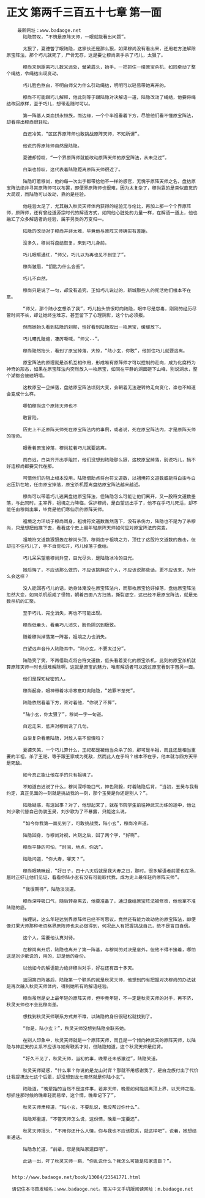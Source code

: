 # 正文 第两千三百五十七章 第一面
        最新网址：www.badaoge.net
          陆隐赞叹，“不愧是原阵天师，一眼就能看出问题”。
      
          太狠了，夏德瞥了眼陆隐，这家伙还是那么狠，如果穆尚没有看出来，还用老方法解除原宝阵法，那个巧儿就死了，尸骨无存，这是要让穆尚亲手杀了巧儿，太狠了。
      
          穆尚来到距离巧儿数米远处，皱紧眉头，抬手，一把抓住一缕原宝杀机，如同牵动了整个绳结，令绳结出现变动。
      
          巧儿脸色煞白，不明白师父为什么引动绳结，明明可以轻易带她离开的。
      
          穆尚不可能跟巧儿解释，他此刻等于跟陆隐对决解语一道，陆隐改动了绳结，他要将绳结改回原样，至于巧儿，想带走随时可以。
      
          第一阵基人类血拼永恒族，而边缘，一个个半祖看着下方，尽管他们看不懂原宝阵法，却看得出穆尚很轻松。
      
          白迟冷笑，“区区界原阵师也敢挑战原阵天师，不知所谓”。
      
          他说的界原阵师自然是陆隐。
      
          夏德却惊叹，“一个界原阵师就能改动原阵天师的原宝阵法，从未见过”。
      
          白柒也惊叹，这代表着陆隐距离原阵天师很近了。
      
          陆隐盯着穆尚，他的每一次出手都带给他不一样的感官，无愧于原阵天师之名，盘结原宝阵法绝非寻常原阵师可以布置，即便界原阵师也很难，因为太复杂了，穆尚靠的是类似直觉的大局观，而陆隐可以改动，靠的是经验。
      
          他经验太足了，尤其融入秋灵天师体内获得的经验无与伦比，再加上那一个个界原阵师，原阵师，还有曾经道源宗时代的解语方式，如同他心脏处的力量一样，在解语一道上，他也融汇了众多解语者的经验，属于另类的万变归一。
      
          陆隐的改动对于穆尚并非太难，毕竟他与原阵天师确实有差距。
      
          没多久，穆尚将盘结恢复，来到巧儿身前。
      
          巧儿眼眶通红，“师父，巧儿以为再也见不到您了”。
      
          穆尚皱眉，“钥匙为什么会丢”。
      
          巧儿不自然。
      
          穆尚只是说了一句，却没有追究，正如巧儿说过的，新城那些人的死活他们根本不在意。
      
          “师父，那个陆小玄想杀了我”，巧儿抬头愤恨盯向陆隐，眼中尽是怨毒，刚刚的经历尽管时间不长，却让她终生难忘，甚至留下了心理阴影，这个仇必须报。
      
          然而她抬头看到陆隐的刹那，恰好看到陆隐取出一枚原宝，缓缓放下。
      
          巧儿瞳孔陡缩，凄厉嘶喊，“师父--”。
      
          穆尚陡然抬头，看到了原宝掉落，大惊，“陆小玄，你敢”，他抓住巧儿就要逃离。
      
          原宝阵法的原理就是杀机互相作用，形成唯有原阵师才可以控制的走向，成为化腐朽为神奇的形态，如果在原宝阵法内突然放入一枚原宝，如同在平静的湖面砸下山峰，别说湖水，整个湖都会被砸坍塌。
      
          这枚原宝一旦掉落，盘结原宝阵法顷刻大变，会朝着无法逆转的走向变化，谁也不知道会变成什么样。
      
          哪怕穆尚这个原阵天师也不
      
          敢冒险。
      
          历史上不乏原阵天师死在原宝阵法内的事例，或者说，死在原宝阵法内，才是原阵天师的宿命。
      
          眼看着原宝掉落，穆尚拉着巧儿就要逃离。
      
          而白迟，白柒齐齐出手阻拦，他们没想到陆隐那么狠，这枚原宝掉落，别说巧儿，搞不好连穆尚都要交代在那。
      
          可惜他们的阻止根本没用，陆隐借助点将台符文道数，以祖境符文道数威能将白柒与白迟压趴在地，任由原宝掉落，原宝杀机距离盘结原宝阵法越来越近。
      
          穆尚可以带着巧儿逃离盘结原宝阵法，但陆隐怎么可能让他们离开，又一股符文道数垂落，与此同时，主宰界，祖境之力降临，保护穆尚，是白望远出手了，他不在乎巧儿死活，却不能任由穆尚出事，毕竟是他们寒仙宗的原阵天师。
      
          祖境之力环绕于穆尚周身，祖境符文道数轰然落下，没有杀伤力，陆隐也不是为了杀穆尚，只是想把他推下去，看看这个史上最年轻原阵天师如何应对原宝阵法的突变。
      
          祖境符文道数狠狠轰在穆尚头顶，穆尚由于祖境之力，顶住了这股符文道数的轰击，但却拉不住巧儿了，手不自觉松开，巧儿掉落于盘结。
      
          巧儿呆呆望着穆尚升空，目光尽头，是陆隐冰冷的目光。
      
          她后悔了，不应该那么做的，不应该挑衅这个人，不应该说那些话，更不应该来，为什么会这样？
      
          没人能回答巧儿的话，她身体淹没在原宝阵法内，而那枚原宝恰好掉落，盘结原宝阵法忽然大变，如同杀机组成了怪物，朝着四面八方扫荡，撕裂虚空，这已经不是原宝阵法，就是无数杀机的汇聚。
      
          至于巧儿，完全消失，再也不可能出现。
      
          穆尚低着头，看着巧儿消失，脸色阴沉到极致。
      
          随着穆尚掉落第一阵基，祖境之力也消失。
      
          白望远声音传入陆隐耳中，“陆小玄，不要太过分”。
      
          陆隐笑了笑，不再借助点将台符文道数，低头看着变化的原宝杀机，此刻的原宝杀机就算原阵天师一时也很难解除啊，这就是原宝的魅力，唯有解语者可以透过原宝看到宇宙另一面。
      
          他们是探知秘密的人。
      
          穆尚起身，眼神带着冰冷寒意盯向陆隐，“她罪不至死”。
      
          陆隐依然看着下方，背对着他，“你说了不算”。
      
          “陆小玄，你太狠了”，穆尚一字一句道。
      
          白迟走来，低声对穆尚说了几句。
      
          白柒复杂看着陆隐，对敌人毫不留情吗？
      
          夏德失笑，一个巧儿算什么，王祀都是被他当众杀了的，那可是半祖，而且还是相当重要的半祖，杀了王祀，等于跟王家成为死敌，然而此人在乎吗？根本不在乎，他本就与四方天平是死敌。
      
          如今真正能让他在乎的只有祖境了。
      
          不知道白迟说了什么，穆尚深呼吸口气，神色刚毅，盯着陆隐后背，“当初，玉昊与我有约定，真正见面的一刻就是挑战我的一刻，那个玉昊是你还是别人？”。
      
          陆隐疑惑，有这回事？对了，他想起来了，就在书院学生前往神武天历练的途中，他让刘少歌代替自己伪装玉昊，刘少歌为了不暴露，只能这么说。
      
          “如今你我第一面见到了，可敢挑战我，陆小玄”，穆尚冷声道。
      
          陆隐回身，与穆尚对视，片刻之后，回了两个字，“好啊”。
      
          穆尚平静的可怕，“时间，地点，你选”。
      
          陆隐问道，“你大寿，哪天？”。
      
          穆尚眼睛眯起，“好日子，四十八天后就是我大寿之日，那时，很多解语者前辈也在场，届时正好让他们见证，看看你陆小玄有没有可能取代我，成为史上最年轻的原阵天师”。
      
          “我很期待”，陆隐淡淡道。
      
          穆尚深呼吸口气，随后转身离去，他要准备了，通过盘结原宝阵法被修改，他也拿不准陆隐的底。
      
          按理说，这么年轻达到界原阵师已经不可思议，竟然还有能力改动他的原宝阵法，即便像灯果大师那种老资格界原阵师也未必做得到，何况此人有把握挑战自己，绝不是盲目自信。
      
          这个人，需要他认真对待。
      
          在穆尚离开后，陆隐也离开了第一阵基，与穆尚的对决是意外，但他不得不接着，哪怕这是刘少歌说的，用的，却是他的身份。
      
          以他如今的解语能力绝非穆尚对手，好在还有四十多天。
      
          返回第四阵基后，陆隐第一个联系的就是秋灵天师，他想到的有把握对决穆尚的办法就是再次融入秋灵天师体内，得到她所有的解语经验。
      
          穆尚虽然是史上最年轻的原阵天师，但毕竟年轻，不一定是秋灵天师的对手，再不济，秋灵天师也不会比穆尚差。
      
          想找到秋灵天师联系方式并不难，以陆隐的身份很轻松就找到了。
      
          “你是，陆小玄？”，秋灵天师没想到陆隐会联系她。
      
          在别人印象中，秋灵天师就是一个原阵天师，而且是一个倾向神武天的原阵天师，以陆隐与神武天的关系不应该与她有联系才对，但陆隐知道，这个秋灵天师是红背。
      
          “好久不见了，秋灵天师，当初的事，晚辈还未感激过”，陆隐笑道。
      
          秋灵天师疑惑，“什么事？你说的是龙山对弈？那就不用感谢我了，是白龙族付出了代价让我提携龙七这个后辈，却没想到龙七竟然就是你陆小玄”。
      
          陆隐道，“晚辈指的当然不是这件事，若非天师，晚辈如何能逃离顶上界，以天师之能，想抓住那时候的晚辈轻而易举，这个情，晚辈记下了”。
      
          秋灵天师肃穆道，“陆小玄，不要乱说，我没帮过你什么”。
      
          陆隐郑重道，“不管天师怎么说，这份情，晚辈一定要还”。
      
          秋灵天师摇头，“不用你还什么人情，你与我也不应该联系，就这样吧”，说着，她想结束通话。
      
          陆隐急忙道，“前辈，您是我陆家遗臣吧”。
      
          此话一出，吓了秋灵天师一跳，“你乱说什么？我怎么可能是陆家遗臣？”。
      
      
      http://www.badaoge.net/book/13084/23541771.html
      
      请记住本书首发域名：www.badaoge.net。笔尖中文手机版阅读网址：m.badaoge.net